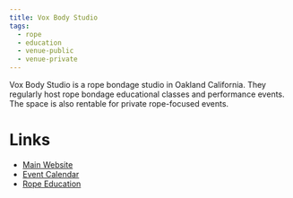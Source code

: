 ```yaml
---
title: Vox Body Studio
tags:
  - rope
  - education
  - venue-public
  - venue-private
---
```


Vox Body Studio is a rope bondage studio in Oakland California. They regularly host rope bondage educational classes and performance events. The space is also rentable for private rope-focused events.

# Links
- [Main Website](https://www.voxbody.com)
- [Event Calendar](https://www.voxbody.com/schedule)
- [Rope Education](https://www.voxbody.com/core-curriculum)
